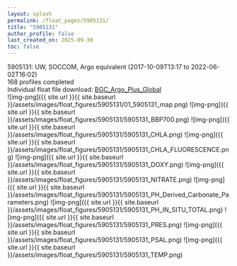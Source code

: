 ```yaml
---
layout: splash
permalink: /float_pages/5905131/
title: "5905131"
author_profile: false
last_created_on: 2025-09-30
toc: false
---
```

 
5905131: UW, SOCCOM, Argo equivalent (2017-10-09T13:17 to 2022-06-02T16:02)\
168 profiles completed\
Individual float file download: [BGC_Argo_Plus_Global](https://ftp.soest.hawaii.edu/bgc_argo_plus/Individual_Floats/outliers_removed/5905131_Sprof_processed.nc)\
![img-png]({{ site.url }}{{ site.baseurl }}/assets/images/float_figures/5905131/01_5905131_map.png)
![img-png]({{ site.url }}{{ site.baseurl }}/assets/images/float_figures/5905131/5905131_BBP700.png)
![img-png]({{ site.url }}{{ site.baseurl }}/assets/images/float_figures/5905131/5905131_CHLA.png)
![img-png]({{ site.url }}{{ site.baseurl }}/assets/images/float_figures/5905131/5905131_CHLA_FLUORESCENCE.png)
![img-png]({{ site.url }}{{ site.baseurl }}/assets/images/float_figures/5905131/5905131_DOXY.png)
![img-png]({{ site.url }}{{ site.baseurl }}/assets/images/float_figures/5905131/5905131_NITRATE.png)
![img-png]({{ site.url }}{{ site.baseurl }}/assets/images/float_figures/5905131/5905131_PH_Derived_Carbonate_Parameters.png)
![img-png]({{ site.url }}{{ site.baseurl }}/assets/images/float_figures/5905131/5905131_PH_IN_SITU_TOTAL.png)
![img-png]({{ site.url }}{{ site.baseurl }}/assets/images/float_figures/5905131/5905131_PRES.png)
![img-png]({{ site.url }}{{ site.baseurl }}/assets/images/float_figures/5905131/5905131_PSAL.png)
![img-png]({{ site.url }}{{ site.baseurl }}/assets/images/float_figures/5905131/5905131_TEMP.png)
